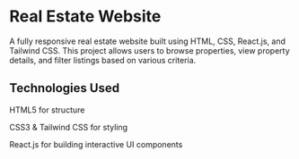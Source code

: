 <h1>Real Estate Website</h1>
<p>A fully responsive real estate website built using HTML, CSS, React.js, and Tailwind CSS. This project allows users to browse properties, view property details, and filter listings based on various criteria.</p>
<h2>Technologies Used</h2>
<p>HTML5 for structure</p>
<p>CSS3 & Tailwind CSS for styling</p>
<p>React.js for building interactive UI components</p>
